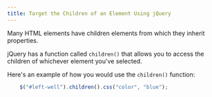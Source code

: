 ```yaml
---
title: Target the Children of an Element Using jQuery
---
```

Many HTML elements have children elements from which they inherit properties.

jQuery has a function called `children()` that allows you to access the children of whichever element you've selected.

Here's an example of how you would use the `children()` function:

```js
    $("#left-well").children().css("color", "blue");
```

